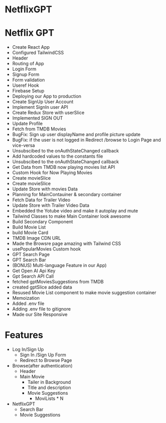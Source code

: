 # NetflixGPT
 # Netflix GPT

- Create React App
- Configured TailwindCSS
- Header
- Routing of App
- Login Form
- Signup Form
- Form validation 
- Useref Hook
- Firebase Setup
- Deploying our App to production
- Create SignUp User Account
- Implement SignIn user API
- Create Redux Store with userSlice 
- Implemented SIGN OUT
- Update Profile
- Fetch from TMDB Movies
- BugFix: Sign up user displayName and profile picture update
- BugFix: if the user is not logged in Redirect /browse to Login Page and vice-versa
- Unsubscibed to the onAuthStateChanged callback
- Add hardcoded values to the constants file
- Unsubscibed to the onAuthStateChanged callback
- Get Data from TMDB now playing movies list API
- Custom Hook for Now Playing Movies
- Create movieSlice
- Create movieSlice
- Update Store with movies Data
- Planning for MainContauiner & secondary container
- Fetch Data for Trailer Video
- Update Store with Trailer Video Data
- Embedded the Yotube video and make it autoplay and mute
- Tailwind Classes to make Main Container look awesome
- Build Secondary Component
- Build Movie List
- build Movie Card
- TMDB Image CDN URL
- Made the Browsre page amazing with Tailwind CSS
- usePopularMovies Custom hook
- GPT Search Page
- GPT Search Bar
- (BONUS) Multi-language Feature in our App)
- Get Open AI Api Key
- Gpt Search API Call
- fetched gptMoviesSuggestions from TMDB
- created gptSlice added data
- Resused Movie List component to make movie suggestion container
- Memoization
- Added .env file
- Adding .env file to gitignore
- Made our Site Responsive



# Features
- Log In/Sign Up
    - Sign In /Sign Up Form
    - Redirect to Browse Page
- Browse(after authentication)
    - Header
    - Main Movie
        - Tailer in Background
        - Title and description
        - Movie Suggestions 
            - MoviLists * N
- NetflixGPT
    - Search Bar
    - Movie Suggestions
